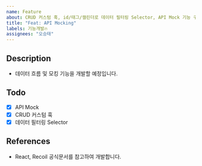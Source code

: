 ```yaml
---
name: Feature
about: CRUD 커스텀 훅, id/태그/캘린더로 데이터 필터링 Selector, API Mock 기능 구현
title: "Feat: API Mocking"
labels: 기능개발🔥
assignees: "오승태"
---
```


## Description

- 데이터 흐름 및 모킹 기능을 개발할 예정입니다.

## Todo

- [x] API Mock
- [x] CRUD 커스텀 훅
- [x] 데이터 필터링 Selector

## References

- React, Recoil 공식문서를 참고하여 개발합니다.
